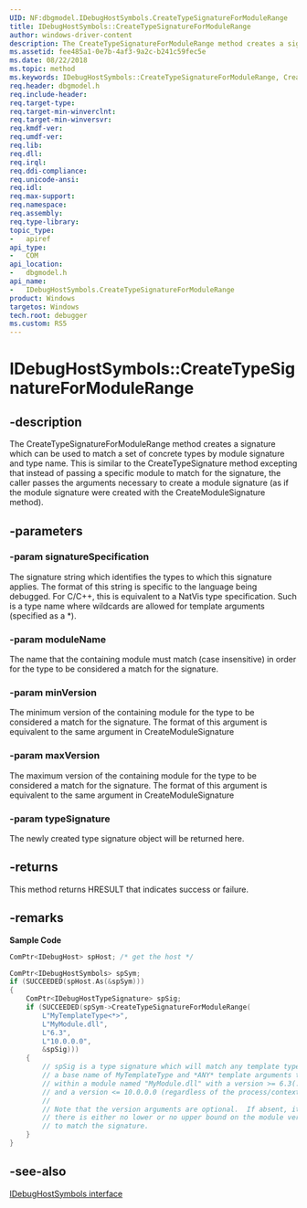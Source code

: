```yaml
---
UID: NF:dbgmodel.IDebugHostSymbols.CreateTypeSignatureForModuleRange
title: IDebugHostSymbols::CreateTypeSignatureForModuleRange
author: windows-driver-content
description: The CreateTypeSignatureForModuleRange method creates a signature which can be used to match a set of concrete types by module signature and type name. 
ms.assetid: fee485a1-0e7b-4af3-9a2c-b241c59fec5e
ms.date: 08/22/2018
ms.topic: method
ms.keywords: IDebugHostSymbols::CreateTypeSignatureForModuleRange, CreateTypeSignatureForModuleRange, IDebugHostSymbols.CreateTypeSignatureForModuleRange, IDebugHostSymbols::CreateTypeSignatureForModuleRange, IDebugHostSymbols.CreateTypeSignatureForModuleRange
req.header: dbgmodel.h
req.include-header:
req.target-type:
req.target-min-winverclnt:
req.target-min-winversvr:
req.kmdf-ver:
req.umdf-ver:
req.lib:
req.dll:
req.irql: 
req.ddi-compliance:
req.unicode-ansi:
req.idl:
req.max-support:
req.namespace:
req.assembly:
req.type-library: 
topic_type: 
-	apiref
api_type: 
-	COM
api_location: 
-	dbgmodel.h
api_name: 
-	IDebugHostSymbols.CreateTypeSignatureForModuleRange
product: Windows
targetos: Windows
tech.root: debugger
ms.custom: RS5
---
```


# IDebugHostSymbols::CreateTypeSignatureForModuleRange


## -description

The CreateTypeSignatureForModuleRange method creates a signature which can be used to match a set of concrete types by module signature and type name. This is similar to the CreateTypeSignature method excepting that instead of passing a specific module to match for the signature, the caller passes the arguments necessary to create a module signature (as if the module signature were created with the CreateModuleSignature method). 

## -parameters

### -param signatureSpecification
The signature string which identifies the types to which this signature applies. The format of this string is specific to the language being debugged. For C/C++, this is equivalent to a NatVis type specification. Such is a type name where wildcards are allowed for template arguments (specified as a *).

### -param moduleName
The name that the containing module must match (case insensitive) in order for the type to be considered a match for the signature.

### -param minVersion
The minimum version of the containing module for the type to be considered a match for the signature. The format of this argument is equivalent to the same argument in CreateModuleSignature

### -param maxVersion
The maximum version of the containing module for the type to be considered a match for the signature. The format of this argument is equivalent to the same argument in CreateModuleSignature

### -param typeSignature
The newly created type signature object will be returned here.

## -returns
This method returns HRESULT that indicates success or failure.

## -remarks

**Sample Code**

```cpp
ComPtr<IDebugHost> spHost; /* get the host */

ComPtr<IDebugHostSymbols> spSym;
if (SUCCEEDED(spHost.As(&spSym)))
{
    ComPtr<IDebugHostTypeSignature> spSig;
    if (SUCCEEDED(spSym->CreateTypeSignatureForModuleRange(
        L"MyTemplateType<*>", 
        L"MyModule.dll", 
        L"6.3", 
        L"10.0.0.0", 
        &spSig)))
    {
        // spSig is a type signature which will match any template type with 
        // a base name of MyTemplateType and *ANY* template arguments that is 
        // within a module named "MyModule.dll" with a version >= 6.3(.0.0) 
        // and a version <= 10.0.0.0 (regardless of the process/context of the module)
        //
        // Note that the version arguments are optional.  If absent, it indicates 
        // there is either no lower or no upper bound on the module version 
        // to match the signature.
    }
}
```

## -see-also
[IDebugHostSymbols interface](nn-dbgmodel-idebughostsymbols.md)
